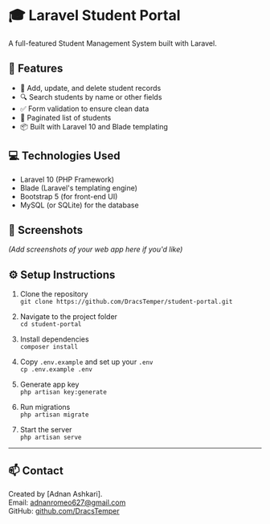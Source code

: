 # 🎓 Laravel Student Portal

A full-featured Student Management System built with Laravel.

## 🚀 Features

- 📝 Add, update, and delete student records
- 🔍 Search students by name or other fields
- ✅ Form validation to ensure clean data
- 📄 Paginated list of students
- 📦 Built with Laravel 10 and Blade templating

## 💻 Technologies Used

- Laravel 10 (PHP Framework)
- Blade (Laravel's templating engine)
- Bootstrap 5 (for front-end UI)
- MySQL (or SQLite) for the database

## 📸 Screenshots

*(Add screenshots of your web app here if you'd like)*

## ⚙️ Setup Instructions

1. Clone the repository  
   `git clone https://github.com/DracsTemper/student-portal.git`

2. Navigate to the project folder  
   `cd student-portal`

3. Install dependencies  
   `composer install`

4. Copy `.env.example` and set up your `.env`  
   `cp .env.example .env`

5. Generate app key  
   `php artisan key:generate`

6. Run migrations  
   `php artisan migrate`

7. Start the server  
   `php artisan serve`

---

## 📫 Contact

Created by [Adnan Ashkari].  
Email: adnanromeo627@gmail.com  
GitHub: [github.com/DracsTemper](https://github.com/DracsTemper)

